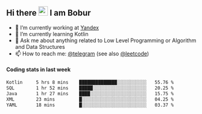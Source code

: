 ## Hi there <img src="https://media.giphy.com/media/hvRJCLFzcasrR4ia7z/giphy.gif" width="25px" height="25px"> I am Bobur

- 💼 I’m currently working at [Yandex](https://yandex.ru/)
- 🌱 I’m currently learning Kotlin
- 💬 Ask me about anything related to Low Level Programming or Algorithm and Data Structures
- 📫 How to reach me: [@telegram](https://t.me/octoant) (see also [@leetcode](https://leetcode.com/octoant/))    

#### Coding stats in last week

<!--START_SECTION:waka-->

```txt
Kotlin     5 hrs 8 mins    ██████████████░░░░░░░░░░░   55.76 %
SQL        1 hr 52 mins    █████░░░░░░░░░░░░░░░░░░░░   20.25 %
Java       1 hr 27 mins    ████░░░░░░░░░░░░░░░░░░░░░   15.75 %
XML        23 mins         █░░░░░░░░░░░░░░░░░░░░░░░░   04.25 %
YAML       18 mins         █░░░░░░░░░░░░░░░░░░░░░░░░   03.37 %
```

<!--END_SECTION:waka-->

